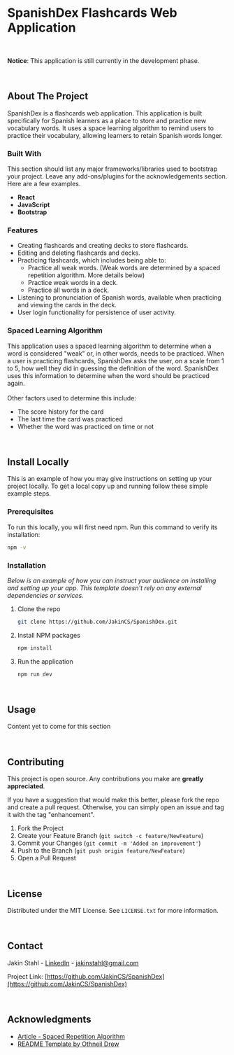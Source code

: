 <!-- Title of the Project -->
# SpanishDex Flashcards Web Application

<br>
 
 **Notice**: This application is still currently in the development phase.

<br>

<!-- ABOUT THE PROJECT -->
## About The Project

SpanishDex is a flashcards web application. This application is built specifically for Spanish learners as a place to store and practice new vocabulary words. It uses a space learning algorithm to remind users to practice their vocabulary, allowing learners to retain Spanish words longer.

### Built With

This section should list any major frameworks/libraries used to bootstrap your project. Leave any add-ons/plugins for the acknowledgements section. Here are a few examples.

- **React**
- **JavaScript**
- **Bootstrap**

### Features
- Creating flashcards and creating decks to store flashcards.
- Editing and deleting flashcards and decks.
- Practicing flashcards, which includes being able to:
  - Practice all weak words. (Weak words are determined by a spaced repetition algorithm. More details below)
  - Practice weak words in a deck.
  - Practice all words in a deck.
- Listening to pronunciation of Spanish words, available when practicing and viewing the cards in the deck.
- User login functionality for persistence of user activity.

### Spaced Learning Algorithm
This application uses a spaced learning algorithm to determine when a word is considered "weak" or, in other words, needs to be practiced.
When a user is practicing flashcards, SpanishDex asks the user, on a scale from 1 to 5, how well they did in guessing the definition of the word. SpanishDex uses this information to determine when the word should be practiced again.
</br></br>
Other factors used to determine this include:
- The score history for the card
- The last time the card was practiced
- Whether the word was practiced on time or not


<br>

<!-- GETTING STARTED -->
## Install Locally

This is an example of how you may give instructions on setting up your project locally.
To get a local copy up and running follow these simple example steps.

### Prerequisites

To run this locally, you will first need npm.
Run this command to verify its installation:
  ```sh
  npm -v
  ```

### Installation

_Below is an example of how you can instruct your audience on installing and setting up your app. This template doesn't rely on any external dependencies or services._

1. Clone the repo
   ```sh
   git clone https://github.com/JakinCS/SpanishDex.git
   ```
2. Install NPM packages
   ```sh
   npm install
   ```
3. Run the application
   ```sh
   npm run dev
   ```

<br>

<!-- USAGE EXAMPLES -->
## Usage

Content yet to come for this section



<br>

<!-- CONTRIBUTING -->
## Contributing

This project is open source. Any contributions you make are **greatly appreciated**.

If you have a suggestion that would make this better, please fork the repo and create a pull request. Otherwise, you can simply open an issue and tag it with the tag "enhancement".

1. Fork the Project
2. Create your Feature Branch (`git switch -c feature/NewFeature`)
3. Commit your Changes (`git commit -m 'Added an improvement'`)
4. Push to the Branch (`git push origin feature/NewFeature`)
5. Open a Pull Request


<br>

<!-- LICENSE -->
## License

Distributed under the MIT License. See `LICENSE.txt` for more information.


<br>

<!-- CONTACT -->
## Contact

Jakin Stahl - [LinkedIn](https://www.linkedin.com/in/jakinstahl/) - jakinstahl@gmail.com

Project Link: [https://github.com/JakinCS/SpanishDex](https://github.com/JakinCS/SpanishDex)


<br>

<!-- ACKNOWLEDGMENTS -->
## Acknowledgments

* [Article - Spaced Repetition Algorithm](https://freshcardsapp.com/srs/write-your-own-algorithm.html)
* [README Template by Othneil Drew](https://github.com/othneildrew/Best-README-Template)



